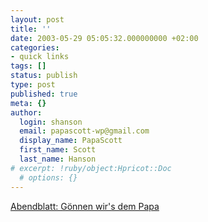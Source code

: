 ```yaml
---
layout: post
title: ''
date: 2003-05-29 05:05:32.000000000 +02:00
categories:
- quick links
tags: []
status: publish
type: post
published: true
meta: {}
author:
  login: shanson
  email: papascott-wp@gmail.com
  display_name: PapaScott
  first_name: Scott
  last_name: Hanson
# excerpt: !ruby/object:Hpricot::Doc
  # options: {}
---
```

<p><a title="Father's Day piece from the local paper" href="http://www.abendblatt.de/daten/2003/05/28/171464.html">Abendblatt: Gönnen wir's dem Papa</a></p>
